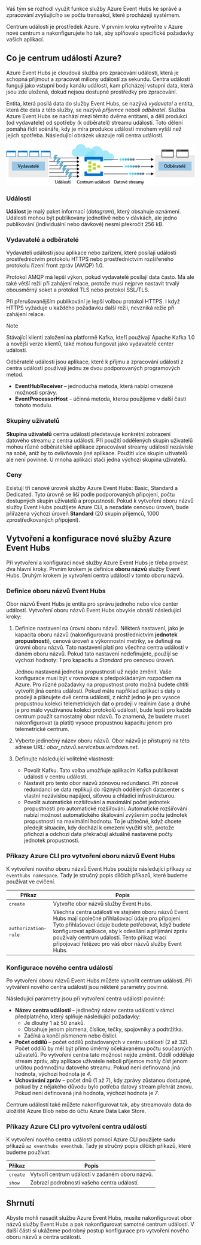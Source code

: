 Váš tým se rozhodl využít funkce služby Azure Event Hubs ke správě a zpracování zvyšujícího se počtu transakcí, které procházejí systémem.

Centrum událostí je prostředek Azure. V prvním kroku vytvoříte v Azure nové centrum a nakonfigurujete ho tak, aby splňovalo specifické požadavky vašich aplikací.

## <a name="what-is-an-azure-event-hub"></a>Co je centrum událostí Azure?

Azure Event Hubs je cloudová služba pro zpracování událostí, která je schopná přijmout a zpracovat miliony událostí za sekundu. Centra událostí fungují jako vstupní body kanálu událostí, kam přicházejí vstupní data, která jsou zde uložená, dokud nejsou dostupné prostředky pro zpracování.

Entita, která posílá data do služby Event Hubs, se nazývá *vydavatel* a entita, která čte data z této služby, se nazývá *příjemce* neboli *odběratel*. Služba Azure Event Hubs se nachází mezi těmito dvěma entitami, a dělí produkci (od vydavatele) od spotřeby (k odběrateli) streamu událostí. Toto dělení pomáhá řídit scénáře, kdy je míra produkce událostí mnohem vyšší než jejich spotřeba. Následující obrázek ukazuje roli centra událostí.

![Obrázek znázorňující centrum událostí Azure umístěné mezi čtyřmi vydavateli a dvěma odběrateli Centrum událostí přijme od vydavatelů několik událostí, serializuje je do datových proudů a ty pak zpřístupní odběratelům.](../media/2-event-hub-overview.png)

### <a name="events"></a>Události

**Událost** je malý paket informací (*datagram*), který obsahuje oznámení. Události mohou být publikovány jednotlivě nebo v dávkách, ale jedno publikování (individuální nebo dávkové) nesmí překročit 256 kB.

### <a name="publishers-and-subscribers"></a>Vydavatelé a odběratelé

Vydavateli události jsou aplikace nebo zařízení, které posílají události prostřednictvím protokolu HTTPS nebo prostřednictvím rozšířeného protokolu řízení front zpráv (AMQP) 1.0.

Protokol AMQP má lepší výkon, pokud vydavatelé posílají data často. Má ale také větší režii při zahájení relace, protože musí nejprve nastavit trvalý obousměrný soket a protokol TLS nebo protokol SSL/TLS. 

Při přerušovanějším publikování je lepší volbou protokol HTTPS. I když HTTPS vyžaduje u každého požadavku další režii, nevzniká režie při zahájení relace.

> [!NOTE] 
> Stávající klienti založení na platformě Kafka, kteří používají Apache Kafka 1.0 a novější verze klientů, také mohou fungovat jako vydavatelé center událostí.

Odběratelé událostí jsou aplikace, které k příjmu a zpracování událostí z centra událostí používají jednu ze dvou podporovaných programových metod.

- **EventHubReceiver** – jednoduchá metoda, která nabízí omezené možnosti správy.
- **EventProcessorHost** – účinná metoda, kterou použijeme v další části tohoto modulu.

### <a name="consumer-groups"></a>Skupiny uživatelů

**Skupina uživatelů** centra událostí představuje konkrétní zobrazení datového streamu z centra událostí. Při použití oddělených skupin uživatelů mohou různé odběratelské aplikace zpracovávat streamy událostí nezávisle na sobě, aniž by to ovlivňovalo jiné aplikace. Použití více skupin uživatelů ale není povinné. U mnoha aplikací stačí jedna výchozí skupina uživatelů.

### <a name="pricing"></a>Ceny

Existují tři cenové úrovně služby Azure Event Hubs: Basic, Standard a Dedicated. Tyto úrovně se liší podle podporovaných připojení, počtu dostupných skupin uživatelů a propustnosti. Pokud k vytvoření oboru názvů služby Event Hubs použijete Azure CLI, a nezadáte cenovou úroveň, bude přiřazena výchozí úroveň **Standard** (20 skupin příjemců, 1000 zprostředkovaných připojení).

## <a name="creating-and-configuring-a-new-azure-event-hubs"></a>Vytvoření a konfigurace nové služby Azure Event Hubs

Při vytvoření a konfiguraci nové služby Azure Event Hubs je třeba provést dva hlavní kroky. Prvním krokem je definice **oboru názvů** služby Event Hubs. Druhým krokem je vytvoření centra událostí v tomto oboru názvů.

### <a name="defining-an-event-hubs-namespace"></a>Definice oboru názvů Event Hubs

Obor názvů Event Hubs je entita pro správu jednoho nebo více center událostí. Vytvoření oboru názvů Event Hubs obvykle obnáší následující kroky:

1. Definice nastavení na úrovni oboru názvů. Některá nastavení, jako je kapacita oboru názvů (nakonfigurovaná prostřednictvím **jednotek propustnosti**), cenová úroveň a výkonnostní metriky, se definují na úrovni oboru názvů. Tato nastavení platí pro všechna centra událostí v daném oboru názvů. Pokud tato nastavení nedefinujete, použijí se výchozí hodnoty: *1* pro kapacitu a *Standard* pro cenovou úroveň.

    Jednou nastavená jednotka propustnosti už nejde změnit. Vaše konfigurace musí být v rovnováze s předpokládaným rozpočtem na Azure. Pro různé požadavky na propustnost proto možná budete chtíti vytvořit jiná centra událostí. Pokud máte například aplikaci s daty o prodeji a plánujete dvě centra událostí, z nichž jedno je pro vysoce propustnou kolekci telemetrických dat o prodeji v reálním čase a druhé je pro málo využívanou kolekci protokolů událostí, bude lepší pro každé centrum použít samostatný obor názvů. To znamená, že budete muset nakonfigurovat (a platit) vysoce propustnou kapacitu jenom pro telemetrické centrum.

1. Vyberte jedinečný název oboru názvů. Obor názvů je přístupný na této adrese URL: *_obor_názvů_.servicebus.windows.net*.

1. Definujte následující volitelné vlastnosti:

    - Povolit Kafku. Tato volba umožňuje aplikacím Kafka publikovat události v centru událostí.
    - Nastavit pro tento obor názvů zónovou redundanci. Při zónové redundanci se data replikují do různých oddělených datacenter s vlastní nezávislou napájecí, síťovou a chladicí infrastrukturou.
    - Povolit automatické rozšiřování a maximální počet jednotek propustnosti pro automatické rozšiřování. Automatické rozšiřování nabízí možnost automatického škálování zvýšením počtu jednotek propustnosti na maximální hodnotu. To je užitečné, když chcete předejít situacím, kdy dochází k omezení využití sítě, protože příchozí a odchozí data překračují aktuálně nastavené počty jednotek propustnosti.

### <a name="azure-cli-commands-for-creating-an-event-hubs-namespace"></a>Příkazy Azure CLI pro vytvoření oboru názvů Event Hubs

K vytvoření nového oboru názvů Event Hubs použijte následující příkazy `az eventhubs namespace`. Tady je stručný popis dílčích příkazů, které budeme používat ve cvičení.

| Příkaz | Popis |
|---------|-------------|
| `create` | Vytvořte obor názvů služby Event Hubs. |
| `authorization-rule` | Všechna centra událostí ve stejném oboru názvů Event Hubs mají společné přihlašovací údaje pro připojení. Tyto přihlašovací údaje budete potřebovat, když budete konfigurovat aplikace, aby k odesílání a příjímání zpráv používaly centrum událostí. Tento příkaz vrací připojovací řetězec pro váš obor názvů služby Event Hubs. |

### <a name="configuring-a-new-event-hub"></a>Konfigurace nového centra událostí

Po vytvoření oboru názvů Event Hubs můžete vytvořit centrum událostí. Při vytváření nového centra událostí jsou některé parametry povinné.

Následující parametry jsou při vytvoření centra událostí povinné:

- **Název centra událostí** – jedinečný název centra událostí v rámci předplatného, který splňuje následující požadavky:
  - Je dlouhý 1 až 50 znaků.
  - Obsahuje jenom písmena, číslice, tečky, spojovníky a podtržítka.
  - Začíná a končí písmenem nebo číslicí.
- **Počet oddílů** – počet oddílů požadovaných v centru událostí (2 až 32). Počet oddílů by měl být přímo úměrný očekávanému počtu současných uživatelů. Po vytvoření centra tato možnost nejde změnit. Oddíl odděluje stream zpráv, aby aplikace uživatele neboli příjemce mohly číst jenom určitou podmnožinu datového streamu. Pokud není definovaná jiná hodnota, výchozí hodnota je *4*.
- **Uchovávání zpráv** – počet dnů (1 až 7), kdy zprávy zůstanou dostupné, pokud by z nějakého důvodu bylo potřeba datový stream přehrát znovu. Pokud není definovaná jiná hodnota, výchozí hodnota je *7*.

Centrum událostí také můžete nakonfigurovat tak, aby streamovalo data do úložiště Azure Blob nebo do účtu Azure Data Lake Store.

### <a name="azure-cli-commands-for-creating-an-event-hub"></a>Příkazy Azure CLI pro vytvoření centra událostí

K vytvoření nového centra událostí pomocí Azure CLI použijete sadu příkazů `az eventhubs eventhub`. Tady je stručný popis dílčích příkazů, které budeme používat:

| Příkaz | Popis |
|---------|-------------|
| `create` | Vytvoří centrum událostí v zadaném oboru názvů. |
| `show` | Zobrazí podrobnosti vašeho centra událostí. |

## <a name="summary"></a>Shrnutí

Abyste mohli nasadit službu Azure Event Hubs, musíte nakonfigurovat obor názvů služby Event Hubs a pak nakonfigurovat samotné centrum událostí. V další části si ukážeme podrobný postup konfigurace pro vytvoření nového oboru názvů a centra událostí.
